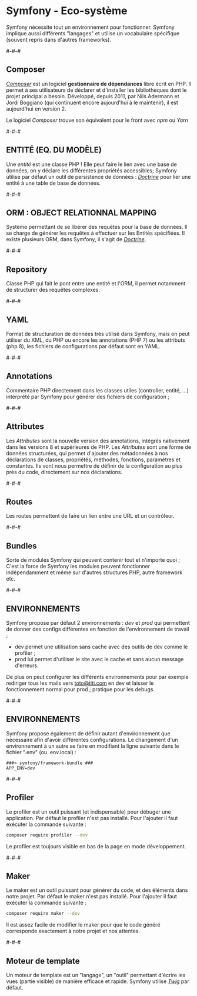 # Symfony - Eco-système

Symfony nécessite tout un environnement pour fonctionner. Symfony implique aussi différents "langages" et utilise un vocabulaire spécifique (souvent repris dans d'autres frameworks).

#-#-#

## Composer

[_Composer_](https://getcomposer.org/) est un logiciel **gestionnaire de dépendances** libre écrit en PHP. Il permet à ses utilisateurs de déclarer et d'installer les bibliothèques dont le projet principal a besoin. Développé, depuis 2011, par Nils Adermann et Jordi Boggiano  (qui continuent encore aujourd'hui à le maintenir), il est aujourd'hui en version 2.

Le logiciel _Composer_ trouve son équivalent pour le front avec _npm_ ou _Yarn_

#-#-#

## ENTITÉ (EQ. DU MODÈLE)

Une _entité_ est une classe PHP ! Elle peut faire le lien avec une base de données, on y déclare les différentes propriétés accessibles; Symfony utilise par défaut un outil de persistence de données : [_Doctrine_](https://www.doctrine-project.org/index.html) pour lier une entité à une table de base de données.

#-#-#

## ORM : OBJECT RELATIONNAL MAPPING

Système permettant de se libérer des requêtes pour la base de données. Il se charge de générer les requêtes à effectuer sur les Entités spécifiées. Il existe plusieurs ORM, dans Symfony, il s'agit de [_Doctrine_](https://www.doctrine-project.org/index.html).

#-#-#

## Repository

Classe PHP qui fait le pont entre une entité et l'ORM, il permet notamment de structurer des requêtes complexes.

#-#-#

## YAML

Format de structuration de données très utilisé dans Symfony, mais on peut utiliser du XML, du PHP ou encore les annotations (PHP 7) ou les attributs (php 8), les fichiers de configurations par défaut sont en YAML.

#-#-#

## Annotations

Commentaire PHP directement dans les classes utiles (controller, entité, ...) interprété par Symfony pour générer des fichiers de configuration ;

#-#-#

## Attributes

Les _Attributes_ sont la nouvelle version des annotations, intégrés nativement dans les versions 8 et supérieures de PHP. Les _Attributes_ sont une forme de données structurées, qui permet d'ajouter des métadonnées à nos déclarations de classes, propriétés, méthodes, fonctions, paramètres et constantes. Ils vont nous permettre de définir de la configuration au plus près du code, directement sur nos déclarations.

#-#-#

## Routes

Les routes permettent de faire un lien entre une URL et un contrôleur. 

#-#-#

## Bundles

Sorte de modules Symfony qui peuvent contenir tout et n'importe quoi ; C'est la force de Symfony les modules peuvent fonctionner indépendamment et même sur d'autres structures PHP, autre framework etc.

#-#-#

## ENVIRONNEMENTS

Symfony propose par défaut 2 environnements : _dev_ et _prod_ qui permettent de donner des configs différentes en fonction de l'environnement de travail ; 

* dev permet une utilisation sans cache avec des outils de dev comme le profiler ; 
* prod lui permet d'utiliser le site avec le cache et sans aucun message d'erreurs. 

De plus on peut configurer les différents environnements pour par exemple rediriger tous les mails vers toto@titi.com en dev et laisser le fonctionnement normal pour prod ; pratique pour les debugs.

#-#-#

## ENVIRONNEMENTS

Symfony propose également de définir autant d'environnement que nécessaire afin d'avoir différentes configurations. Le changement d'un environnement à un autre se faire en modifiant la ligne suivante dans le fichier ".env" (ou .env.local) :
   ```dotenv
   ###> symfony/framework-bundle ###
   APP_ENV=dev
   ```

#-#-#

## Profiler

Le profiler est un outil puissant (et indispensable) pour débuger une application. Par défaut le profiler n'est pas installé. Pour l'ajouter il faut exécuter la commande suivante :
```bash
composer require profiler --dev
```

Le profiler est toujours visible en bas de la page en mode développement.

#-#-#

## Maker

Le maker est un outil puissant pour générer du code, et des éléments dans notre projet. Par défaut le maker n'est pas installé. Pour l'ajouter il faut exécuter la commande suivante :

```bash
composer require maker --dev
```

Il est assez facile de modifier le maker pour que le code généré corresponde exactement à notre projet et nos attentes.

#-#-#

## Moteur de template

Un moteur de template est un "langage", un "outil" permettant d'écrire les vues (partie visible) de manière efficace et rapide. Symfony utilise [_Twig_](https://twig.symfony.com/doc/3.x/) par défaut.
